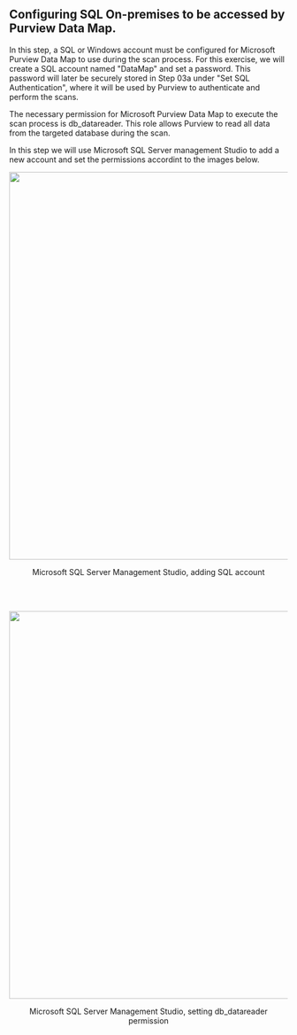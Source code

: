 ## Configuring SQL On-premises to be accessed by Purview Data Map.

In this step, a SQL or Windows account must be configured for Microsoft Purview Data Map to use during the scan process. For this exercise, we will create a SQL account named "DataMap" and set a password. This password will later be securely stored in Step 03a under "Set SQL Authentication", where it will be used by Purview to authenticate and perform the scans.

The necessary permission for Microsoft Purview Data Map to execute the scan process is db_datareader. This role allows Purview to read all data from the targeted database during the scan.

In this step we will use Microsoft SQL Server management Studio to add a new account and set the permissions accordint to the images below. 

<p align="center">
<img src="https://github.com/user-attachments/assets/e372e357-130b-4ea6-af55-711d154d35b8" width="700"></p>
<p align="center">Microsoft SQL Server Management Studio, adding SQL account</p>

<br><br>

<p align="center">
<img src="https://github.com/user-attachments/assets/27b1218d-3b11-4fec-bc05-2e9e35f71740" width="700"></p>
<p align="center">Microsoft SQL Server Management Studio, setting db_datareader permission</p>

<br>
